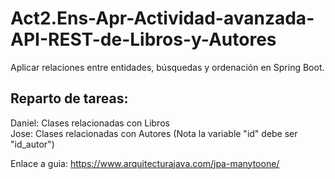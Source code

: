 # Act2.Ens-Apr-Actividad-avanzada-API-REST-de-Libros-y-Autores
Aplicar relaciones entre entidades, búsquedas y ordenación en Spring Boot. 


## Reparto de tareas:  
Daniel: Clases relacionadas con Libros  
Jose: Clases relacionadas con Autores (Nota la variable "id" debe ser "id_autor")

Enlace a guia:
https://www.arquitecturajava.com/jpa-manytoone/ 

